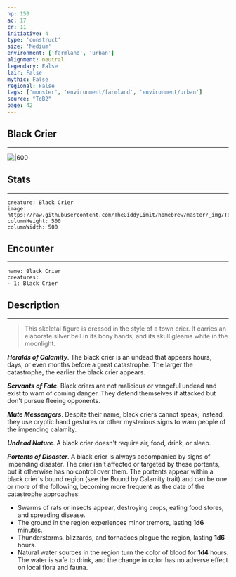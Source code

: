 ```yaml
---
hp: 150
ac: 17
cr: 11
initiative: 4
type: 'construct'    
size: 'Medium'
environment: ['farmland', 'urban']
alignment: neutral
legendary: False
lair: False
mythic: False
regional: False
tags: ['monster', 'environment/farmland', 'environment/urban']
source: "ToB2"
page: 42
---
```


## Black Crier
---

![|600](https://raw.githubusercontent.com/TheGiddyLimit/homebrew/master/_img/ToB2/creature/Black%20Crier.webp)

## Stats
---

```statblock
creature: Black Crier
image: https://raw.githubusercontent.com/TheGiddyLimit/homebrew/master/_img/ToB2/creature/token/Black%20Crier%20%28Token%29.png
columnHeight: 500
columnWidth: 500
```

## Encounter
---

```encounter-table
name: Black Crier
creatures:
- 1: Black Crier
```

## Description
---
>This skeletal figure is dressed in the style of a town crier. It carries an elaborate silver bell in its bony hands, and its skull gleams white in the moonlight.

**_Heralds of Calamity_**. The black crier is an undead that appears hours, days, or even months before a great catastrophe. The larger the catastrophe, the earlier the black crier appears.

**_Servants of Fate_**. Black criers are not malicious or vengeful undead and exist to warn of coming danger. They defend themselves if attacked but don't pursue fleeing opponents.

**_Mute Messengers_**. Despite their name, black criers cannot speak; instead, they use cryptic hand gestures or other mysterious signs to warn people of the impending calamity.

**_Undead Nature_**. A black crier doesn't require air, food, drink, or sleep.


**_Portents of Disaster_**. A black crier is always accompanied by signs of impending disaster. The crier isn't affected or targeted by these portents, but it otherwise has no control over them. The portents appear within a black crier's bound region (see the Bound by Calamity trait) and can be one or more of the following, becoming more frequent as the date of the catastrophe approaches:
- Swarms of rats or insects appear, destroying crops, eating food stores, and spreading disease.
- The ground in the region experiences minor tremors, lasting **1d6** minutes.
- Thunderstorms, blizzards, and tornadoes plague the region, lasting **1d6** hours.
- Natural water sources in the region turn the color of blood for **1d4** hours. The water is safe to drink, and the change in color has no adverse effect on local flora and fauna.






